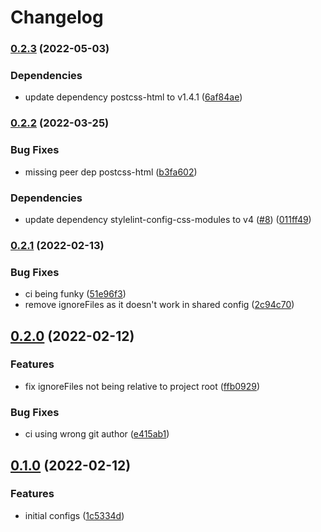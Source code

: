 # Changelog

### [0.2.3](https://github.com/V-ed/stylelint-config/compare/stylelint-config-v0.2.2...stylelint-config-v0.2.3) (2022-05-03)


### Dependencies

* update dependency postcss-html to v1.4.1 ([6af84ae](https://github.com/V-ed/stylelint-config/commit/6af84ae69a3cf9f0f55b623e4e2e3e4952e90253))

### [0.2.2](https://github.com/V-ed/stylelint-config/compare/stylelint-config-v0.2.1...stylelint-config-v0.2.2) (2022-03-25)


### Bug Fixes

* missing peer dep postcss-html ([b3fa602](https://github.com/V-ed/stylelint-config/commit/b3fa602e42cdd88ec9808b1255c0e91900df57a2))


### Dependencies

* update dependency stylelint-config-css-modules to v4 ([#8](https://github.com/V-ed/stylelint-config/issues/8)) ([011ff49](https://github.com/V-ed/stylelint-config/commit/011ff49eb6a7a83d6aa286572fec540ed360bc34))

### [0.2.1](https://github.com/V-ed/stylelint-config/compare/stylelint-config-v0.2.0...stylelint-config-v0.2.1) (2022-02-13)


### Bug Fixes

* ci being funky ([51e96f3](https://github.com/V-ed/stylelint-config/commit/51e96f31aa96147c22f5bc330540eadf64e4a069))
* remove ignoreFiles as it doesn't work in shared config ([2c94c70](https://github.com/V-ed/stylelint-config/commit/2c94c70c8a7f5be7aa6859346f0b43f3829e4cd4))

## [0.2.0](https://github.com/V-ed/stylelint-config/compare/stylelint-config-v0.1.0...stylelint-config-v0.2.0) (2022-02-12)


### Features

* fix ignoreFiles not being relative to project root ([ffb0929](https://github.com/V-ed/stylelint-config/commit/ffb0929ea0d9b2cd680dc6092e0d20b1339923ca))


### Bug Fixes

* ci using wrong git author ([e415ab1](https://github.com/V-ed/stylelint-config/commit/e415ab1aa94592170430a7a8590a471369a31cd6))

## [0.1.0](https://github.com/V-ed/stylelint-config/compare/stylelint-config-v0.0.1...stylelint-config-v0.1.0) (2022-02-12)


### Features

* initial configs ([1c5334d](https://github.com/V-ed/stylelint-config/commit/1c5334d4d097f8b83274248d34c02ca104efd57e))
